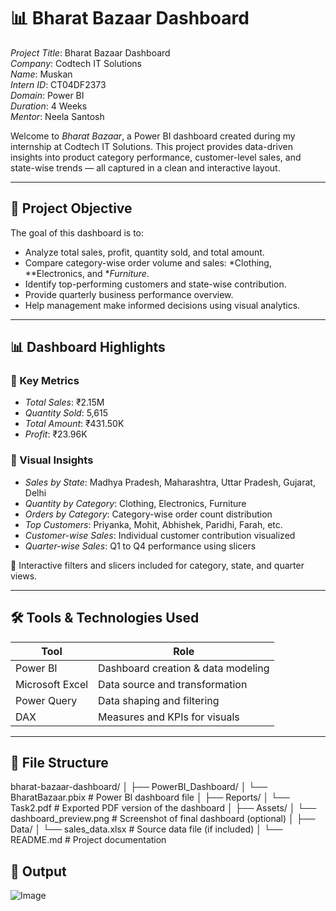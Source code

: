 # 📊 Bharat Bazaar Dashboard

*Project Title*: Bharat Bazaar Dashboard  
*Company*: Codtech IT Solutions  
*Name*: Muskan  
*Intern ID*: CT04DF2373  
*Domain*: Power BI  
*Duration*: 4 Weeks  
*Mentor*: Neela Santosh  

Welcome to *Bharat Bazaar*, a Power BI dashboard created during my internship at Codtech IT Solutions. This project provides data-driven insights into product category performance, customer-level sales, and state-wise trends — all captured in a clean and interactive layout.

---

## 📌 Project Objective

The goal of this dashboard is to:

- Analyze total sales, profit, quantity sold, and total amount.
- Compare category-wise order volume and sales: *Clothing, **Electronics, and **Furniture*.
- Identify top-performing customers and state-wise contribution.
- Provide quarterly business performance overview.
- Help management make informed decisions using visual analytics.

---

## 📊 Dashboard Highlights

### 🔹 Key Metrics
- *Total Sales*: ₹2.15M  
- *Quantity Sold*: 5,615  
- *Total Amount*: ₹431.50K  
- *Profit*: ₹23.96K  

### 🔹 Visual Insights
- *Sales by State*: Madhya Pradesh, Maharashtra, Uttar Pradesh, Gujarat, Delhi  
- *Quantity by Category*: Clothing, Electronics, Furniture  
- *Orders by Category*: Category-wise order count distribution  
- *Top Customers*: Priyanka, Mohit, Abhishek, Paridhi, Farah, etc.  
- *Customer-wise Sales*: Individual customer contribution visualized  
- *Quarter-wise Sales*: Q1 to Q4 performance using slicers  

📍 Interactive filters and slicers included for category, state, and quarter views.

---

## 🛠 Tools & Technologies Used

| Tool             | Role                                     |
|------------------|------------------------------------------|
| Power BI         | Dashboard creation & data modeling       |
| Microsoft Excel  | Data source and transformation           |
| Power Query      | Data shaping and filtering               |
| DAX              | Measures and KPIs for visuals            |

---

## 📁 File Structure

bharat-bazaar-dashboard/
│
├── PowerBI_Dashboard/
│ └── BharatBazaar.pbix # Power BI dashboard file
│
├── Reports/
│ └── Task2.pdf # Exported PDF version of the dashboard
│
├── Assets/
│ └── dashboard_preview.png # Screenshot of final dashboard (optional)
│
├── Data/
│ └── sales_data.xlsx # Source data file (if included)
│
└── README.md # Project documentation

## 📁 Output

![Image](https://github.com/user-attachments/assets/d7f3e28a-5415-40bc-9e1e-c299024d0433)
